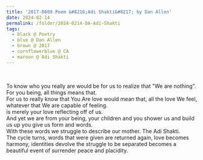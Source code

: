 ```yaml
---
title: '2017-0609 Poem &#8216;Adi Shakti&#8217; by Dan Allen'
date: 2024-02-14
permalink: /folder/2024-0214-DA-Adi-Shakti
tags:
  - black @ Poetry
  - blue @ Dan Allen
  - brown @ 2017
  - cornflowerblue @ CA
  - maroon @ Adi Shakti
---
```


<br>

<p>
To know who you really are would be for us to realize that "We are nothing".<br>
For you being, all things means that.<br>
For us to really know that You Are love would mean that, all the love We feel, whatever that We are capable of feeling.<br>
is merely your love reflecting off of us.<br>
And yet we are from your being, your children and you shower us and build us up you give us form and words.<br>
With these words we struggle to describe our mother. The Adi Shakti.<br>
The cycle turns, words that were given are returned again, love becomes harmony, identities devolve the struggle to be separated becomes a beautiful event of surrender peace and placidity.<br>
</p>